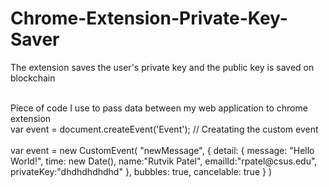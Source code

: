 # Chrome-Extension-Private-Key-Saver
The extension saves the user's private key and the public key is saved on blockchain

<br>
Piece of code I use to pass data between my web application to chrome extension 
 <br>var event = document.createEvent('Event');
 // Creatating the custom event 
 <br>
 <br>
      var event = new CustomEvent(
      "newMessage", 
      {
        detail: {
          message: "Hello World!",
          time: new Date(),
          name:"Rutvik Patel",
          emailId:"rpatel@csus.edu",
          privateKey:"dhdhdhdhdhd"
        },
        bubbles: true,
        cancelable: true
      }
    )
